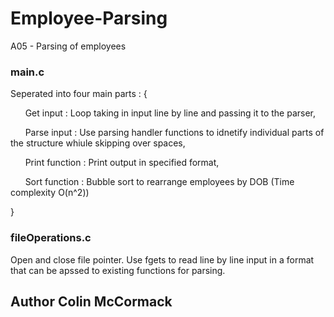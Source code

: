 # Employee-Parsing

A05 - Parsing of employees

### main.c

Seperated into four main parts : {
  
  &nbsp;&nbsp;&nbsp;&nbsp;&nbsp;&nbsp;Get input : Loop taking in input line by line and passing it to the parser,
  
  &nbsp;&nbsp;&nbsp;&nbsp;&nbsp;&nbsp;Parse input : Use parsing handler functions to idnetify individual parts of the structure whiule skipping over spaces,
  
  &nbsp;&nbsp;&nbsp;&nbsp;&nbsp;&nbsp;Print function : Print output in specified format,
  
  &nbsp;&nbsp;&nbsp;&nbsp;&nbsp;&nbsp;Sort function : Bubble sort to rearrange employees by DOB (Time complexity O(n^2))
  
} 

### fileOperations.c

Open and close file pointer.
Use fgets to read line by line input in a format that can be apssed to existing functions for parsing.

## Author Colin McCormack
